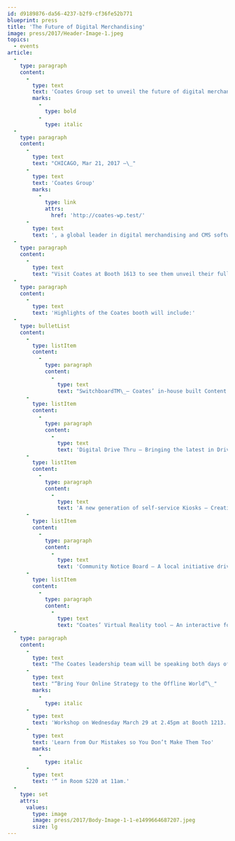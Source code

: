 ```yaml
---
id: d9189876-da56-4237-b2f9-cf36fe52b771
blueprint: press
title: 'The Future of Digital Merchandising'
image: press/2017/Header-Image-1.jpeg
topics:
  - events
article:
  -
    type: paragraph
    content:
      -
        type: text
        text: 'Coates Group set to unveil the future of digital merchandising and smart content at Digital Signage Expo'
        marks:
          -
            type: bold
          -
            type: italic
  -
    type: paragraph
    content:
      -
        type: text
        text: "CHICAGO, Mar 21, 2017 —\_"
      -
        type: text
        text: 'Coates Group'
        marks:
          -
            type: link
            attrs:
              href: 'http://coates-wp.test/'
      -
        type: text
        text: ', a global leader in digital merchandising and CMS software, is proud to announce their first year exhibiting at Digital Signage Expo (DSE), being held from March 29-30 in Las Vegas. Having already captured a large part of the market in Australia, Asia, Middle East and Africa, the US is now a key focus, with DSE being an opportunity to cement their US presence.'
  -
    type: paragraph
    content:
      -
        type: text
        text: "Visit Coates at Booth 1613 to see them unveil their full digital product range and demonstrate how their unique platform can maximize customer engagement and strengthen brand loyalty.\_ The Coates solution integrates all aspects of the consumer experience by delivering intelligent content that reacts to consumer buying behavior."
  -
    type: paragraph
    content:
      -
        type: text
        text: 'Highlights of the Coates booth will include:'
  -
    type: bulletList
    content:
      -
        type: listItem
        content:
          -
            type: paragraph
            content:
              -
                type: text
                text: "SwitchboardTM\_– Coates’ in-house built Content Management System utilizes data to strengthen individual connections with the intended audience through localization and personalization. Switchboard performs complex merchandising algorithms by showing the right product, to the right person, at the right time. The platform leverages rich analytics to power a brands’ content strategy, drive sales and increase average check."
      -
        type: listItem
        content:
          -
            type: paragraph
            content:
              -
                type: text
                text: 'Digital Drive Thru – Bringing the latest in Drive Thru technology, the Coates Drive Thru solution revolutionizes the customer journey by improving accuracy and consistency. The integration between Switchboard and external systems, such as POS, as well as targeted animation, enhances the order experience and engages consumers.'
      -
        type: listItem
        content:
          -
            type: paragraph
            content:
              -
                type: text
                text: 'A new generation of self-service Kiosks – Creating meaningful customer interactions, Coates kiosks are tailored, modern and easy to use. Seamlessly fitting into pre-existing retail environments, they make the ordering experience personal and efficient.'
      -
        type: listItem
        content:
          -
            type: paragraph
            content:
              -
                type: text
                text: 'Community Notice Board – A local initiative driven by social integration, it helps brands better connect with their community. Displaying local promotions, live weather feeds, nearby events, secret menus and customers’ favorite tunes, the platform is relevant and targeted.'
      -
        type: listItem
        content:
          -
            type: paragraph
            content:
              -
                type: text
                text: "Coates’ Virtual Reality tool – An interactive forecasting solution that allows brands to develop and trial their customer journey in an adaptable virtual environment. Cut down trial\_and modeling costs by revising solutions\_in a virtual world."
  -
    type: paragraph
    content:
      -
        type: text
        text: "The Coates leadership team will be speaking both days of DSE.\_ See Coates Head of Strategic Partnership, Ed Welsh, present\_"
      -
        type: text
        text: "“Bring Your Online Strategy to the Offline World”\_"
        marks:
          -
            type: italic
      -
        type: text
        text: 'Workshop on Wednesday March 29 at 2.45pm at Booth 1213. On Thursday March 30, Henry Mowat, Coates Chief Operating Officer will be sitting on the panel “'
      -
        type: text
        text: 'Learn from Our Mistakes so You Don’t Make Them Too'
        marks:
          -
            type: italic
      -
        type: text
        text: '” in Room S220 at 11am.'
  -
    type: set
    attrs:
      values:
        type: image
        image: press/2017/Body-Image-1-1-e1499664687207.jpeg
        size: lg
---
```

